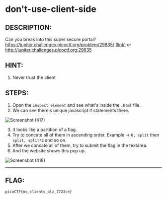 # don't-use-client-side
## DESCRIPTION:
Can you break into this super secure portal? https://jupiter.challenges.picoctf.org/problem/29835/ [(link)](https://jupiter.challenges.picoctf.org/problem/29835/) or http://jupiter.challenges.picoctf.org:29835
## HINT:
1. Never trust the client
## STEPS:
1. Open the `inspect element` and see what's inside the `.html` file.
2. We can see there's unique javascript if statements there.

![Screenshot (417)](https://user-images.githubusercontent.com/70703371/172823993-05862a70-0ced-4cca-b42d-2bcdf2810eb5.png)

3. It looks like a partition of a flag.
4. Try to concate all of them in ascending order. Example -> `0, split` then `split, split*2` and so on.
5. After we concate all of them, try to submit the flag in the textarea.
6. And the website shows this pop up.

![Screenshot (418)](https://user-images.githubusercontent.com/70703371/172824779-e7513b7a-042a-4834-8ff2-5ccb17ecf728.png)


---
## FLAG:

```
picoCTF{no_clients_plz_7723ce}
```
